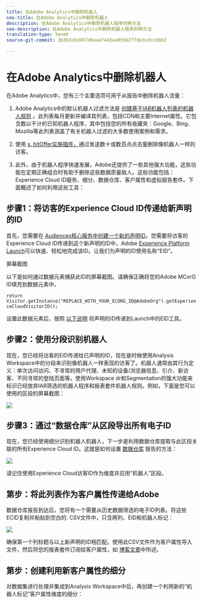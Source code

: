 ```yaml
---
title: 在Adobe Analytics中删除机器人
seo-title: 在Adobe Analytics中删除机器人
description: 在Adobe Analytics中删除机器人程序的种方法
seo-description: 在Adobe Analytics中删除机器人程序的种方法
translation-type: tm+mt
source-git-commit: 3b363c6d457dbeaef443aa059d2f7de3cdccbbb2

---
```



# 在Adobe Analytics中删除机器人

在Adobe Analytics中，您有三个主要选项可用于从报告中删除机器人流量：

1. Adobe Analytics中的默认机器人过滤方法是 [创建基于IAB机器人列表的机器人规则](/help/admin/admin/bot-removal/bot-rules.md) 。此列表每月更新并编译其列表，包括CDN和主要Internet属性。它包含数以千计的已知机器人程序，其中包括您的所有收藏夹：Google、Bing、Mozilla等此列表涵盖了有关机器人过滤的大多数使用案例和需求。

1. 使用 [s. hitOffer实施插件，](https://docs.adobe.com/content/help/en/analytics/implementation/javascript-implementation/plugins/hitgovernor.html)通过发送数十或数百点点击量删除像机器人一样的访客。

1. 此外，由于机器人程序快速发展，Adobe还提供了一些其他强大功能，这些功能在定期正确组合时有助于删除这些数据质量敌人。这些功能包括：Experience Cloud ID服务、细分、数据仓库、客户属性和虚拟报告套件。下面概述了如何利用这些工具：

## 步骤1：将访客的Experience Cloud ID传递给新声明的ID

首先，您需要在 [Audiences核心服务中创建一个新的声明ID](https://docs.adobe.com/content/help/en/core-services/interface/audiences/audience-library.html)。您需要将访客的Experience Cloud ID传递到这个新声明的ID中，Adobe [Experience Platform Launch](https://docs.adobe.com/content/help/en/launch/using/implement/solutions/idservice-save.html)可以快速、轻松地完成该ID。让我们为声明的ID使用名称“EID”。

屏幕截图

以下是如何通过数据元素捕获此ID的屏幕截图。请确保正确将您的Adobe MCorG ID填充到数据元素中。

```return Visitor.getInstance("REPLACE_WITH_YOUR_ECORG_ID@AdobeOrg").getExperienceCloudVisitorID();```

设置此数据元素后，按照 [以下说明](https://docs.adobe.com/content/help/en/launch/using/implement/solutions/idservice-save.html) 将声明的ID传递到Launch中的EID工具。

## 步骤2：使用分段识别机器人

现在，您已经将访客的EID传递给已声明的ID，现在是时候使用Analysis Workspace中的分段来识别像机器人一样表现的访客了。机器人通常由其行为定义：单次访问访问、不寻常的用户代理、未知的设备/浏览器信息、引介、新访客、不同寻常的登陆页面等。使用Workspace dr和Segmentation的强大功能来标识已经放弃IAB筛选的机器人程序和报表套件机器人规则。例如，下面是您可以使用的区段的屏幕截图：

![](assets/bot-filter-seg1.png)

## 步骤3：通过“数据仓库”从区段导出所有电子ID

现在，您已经使用细分识别机器人机器人，下一步是利用数据仓库提取与此区段关联的所有Experience Cloud ID。这就是如何设置 [数据仓库](https://docs.adobe.com/content/help/en/analytics/export/data-warehouse/data-warehouse.html) 报告的方法：

![](assets/bot-dwh-3.png)

请记住使用Experience Cloud访客ID作为维度并应用“机器人”区段。

## 第步：将此列表作为客户属性传递给Adobe

数据仓库报告到达后，您将有一个需要从历史数据筛选的电子ID列表。将这些ECID复制并粘贴到空白的. CSV文件中，只含两列、EID和机器人标记：

![](assets/bot-csv-4.png)

确保第一个列标题与以上新声明的ID相匹配。使用此CSV文件作为客户属性导入文件，然后将您的报表套件订阅给客户属性，如 [博客文章](https://theblog.adobe.com/link-digital-behavior-customers)中所述。

## 第步：创建利用新客户属性的细分

对数据集进行处理并集成到Analysis Workspace中后，再创建一个利用新的“机器人标记”客户属性维度的细分：

